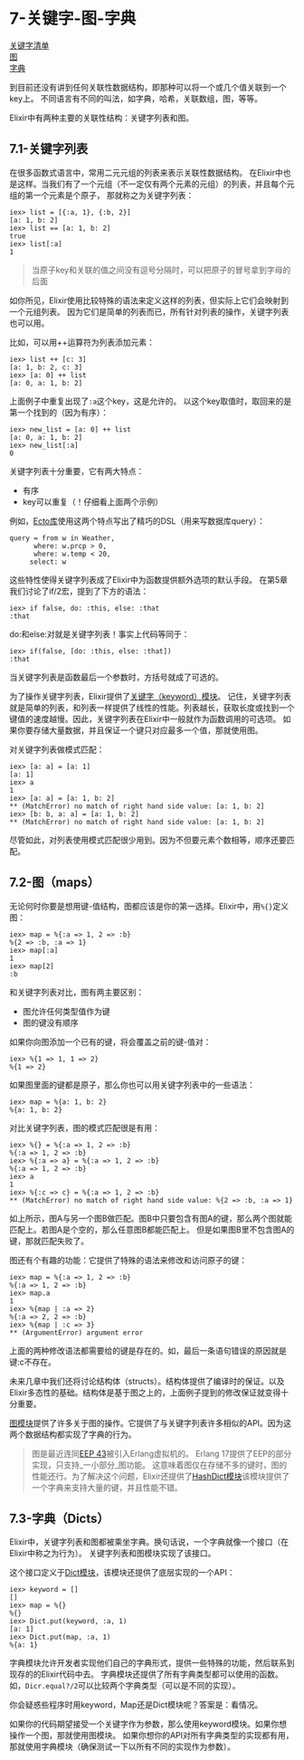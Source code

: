 7-关键字-图-字典
================
[关键字清单](#71-%E5%85%B3%E9%94%AE%E5%AD%97%E5%88%97%E8%A1%A8) <br/>
[图](#72-%E5%9B%BEmaps) <br/>
[字典](#73-%E5%AD%97%E5%85%B8dicts) <br/>

到目前还没有讲到任何关联性数据结构，即那种可以将一个或几个值关联到一个key上。
不同语言有不同的叫法，如字典，哈希，关联数组，图，等等。

Elixir中有两种主要的关联性结构：关键字列表和图。

## 7.1-关键字列表
在很多函数式语言中，常用二元元组的列表来表示关联性数据结构。
在Elixir中也是这样。当我们有了一个元组（不一定仅有两个元素的元组）的列表，并且每个元组的第一个元素是个原子，
那就称之为关键字列表：
```
iex> list = [{:a, 1}, {:b, 2}]
[a: 1, b: 2]
iex> list == [a: 1, b: 2]
true
iex> list[:a]
1
```
>当原子key和关联的值之间没有逗号分隔时，可以把原子的冒号拿到字母的后面

如你所见，Elixir使用比较特殊的语法来定义这样的列表，但实际上它们会映射到一个元组列表。
因为它们是简单的列表而已，所有针对列表的操作，关键字列表也可以用。

比如，可以用++运算符为列表添加元素：
```
iex> list ++ [c: 3]
[a: 1, b: 2, c: 3]
iex> [a: 0] ++ list
[a: 0, a: 1, b: 2]
```
上面例子中重复出现了```:a```这个key，这是允许的。
以这个key取值时，取回来的是第一个找到的（因为有序）：
```
iex> new_list = [a: 0] ++ list
[a: 0, a: 1, b: 2]
iex> new_list[:a]
0
```

关键字列表十分重要，它有两大特点：
- 有序
- key可以重复（！仔细看上面两个示例）

例如，[Ecto库](https://github.com/elixir-lang/ecto)使用这两个特点写出了精巧的DSL（用来写数据库query）：
```
query = from w in Weather,
      where: w.prcp > 0,
      where: w.temp < 20,
     select: w
```

这些特性使得关键字列表成了Elixir中为函数提供额外选项的默认手段。
在第5章我们讨论了if/2宏，提到了下方的语法：
```
iex> if false, do: :this, else: :that
:that
```

do:和else:对就是关键字列表！事实上代码等同于：
```
iex> if(false, [do: :this, else: :that])
:that
```

当关键字列表是函数最后一个参数时，方括号就成了可选的。

为了操作关键字列表，Elixir提供了[关键字（keyword）模块](http://elixir-lang.org/docs/stable/elixir/Keyword.html)。
记住，关键字列表就是简单的列表，和列表一样提供了线性的性能。列表越长，获取长度或找到一个键值的速度越慢。因此，关键字列表在Elixir中一般就作为函数调用的可选项。
如果你要存储大量数据，并且保证一个键只对应最多一个值，那就使用图。

对关键字列表做模式匹配：
```
iex> [a: a] = [a: 1]
[a: 1]
iex> a
1
iex> [a: a] = [a: 1, b: 2]
** (MatchError) no match of right hand side value: [a: 1, b: 2]
iex> [b: b, a: a] = [a: 1, b: 2]
** (MatchError) no match of right hand side value: [a: 1, b: 2]
```
尽管如此，对列表使用模式匹配很少用到。因为不但要元素个数相等，顺序还要匹配。

## 7.2-图（maps）
无论何时你要是想用键-值结构，图都应该是你的第一选择。Elixir中，用```%{}```定义图：
```
iex> map = %{:a => 1, 2 => :b}
%{2 => :b, :a => 1}
iex> map[:a]
1
iex> map[2]
:b
```

和关键字列表对比，图有两主要区别：
- 图允许任何类型值作为键
- 图的键没有顺序

如果你向图添加一个已有的键，将会覆盖之前的键-值对：
```
iex> %{1 => 1, 1 => 2}
%{1 => 2}
```

如果图里面的键都是原子，那么你也可以用关键字列表中的一些语法：
```
iex> map = %{a: 1, b: 2}
%{a: 1, b: 2}
```

对比关键字列表，图的模式匹配很是有用：
```
iex> %{} = %{:a => 1, 2 => :b}
%{:a => 1, 2 => :b}
iex> %{:a => a} = %{:a => 1, 2 => :b}
%{:a => 1, 2 => :b}
iex> a
1
iex> %{:c => c} = %{:a => 1, 2 => :b}
** (MatchError) no match of right hand side value: %{2 => :b, :a => 1}
```
如上所示，图A与另一个图B做匹配。图B中只要包含有图A的键，那么两个图就能匹配上。若图A是个空的，那么任意图B都能匹配上。
但是如果图B里不包含图A的键，那就匹配失败了。

图还有个有趣的功能：它提供了特殊的语法来修改和访问原子的键：
```
iex> map = %{:a => 1, 2 => :b}
%{:a => 1, 2 => :b}
iex> map.a
1
iex> %{map | :a => 2}
%{:a => 2, 2 => :b}
iex> %{map | :c => 3}
** (ArgumentError) argument error
```

上面的两种修改语法都需要给的键是存在的。如，最后一条语句错误的原因就是键:c不存在。

未来几章中我们还将讨论结构体（structs）。结构体提供了编译时的保证。以及Elixir多态性的基础。结构体是基于图之上的，上面例子提到的修改保证就变得十分重要。

[图模块](http://elixir-lang.org/docs/stable/elixir/Map.html)提供了许多关于图的操作。它提供了与关键字列表许多相似的API。因为这两个数据结构都实现了字典的行为。

>图是最近连同[EEP 43](http://www.erlang.org/eeps/eep-0043.html)被引入Erlang虚拟机的。
Erlang 17提供了EEP的部分实现，只支持_一小部分_图功能。
这意味着图仅在存储不多的键时，图的性能还行。为了解决这个问题，Elixir还提供了[HashDict模块](http://elixir-lang.org/docs/stable/elixir/HashDict.html)该模块提供了一个字典来支持大量的键，并且性能不错。

## 7.3-字典（Dicts）
Elixir中，关键字列表和图都被乘坐字典。换句话说，一个字典就像一个接口（在Elixir中称之为行为）。
关键字列表和图模块实现了该接口。

这个接口定义于[Dict模块](http://elixir-lang.org/docs/stable/elixir/Dict.html)，该模块还提供了底层实现的一个API：
```
iex> keyword = []
[]
iex> map = %{}
%{}
iex> Dict.put(keyword, :a, 1)
[a: 1]
iex> Dict.put(map, :a, 1)
%{a: 1}
```

字典模块允许开发者实现他们自己的字典形式，提供一些特殊的功能，然后联系到现存的的Elixir代码中去。
字典模块还提供了所有字典类型都可以使用的函数。如，```Dicr.equal?/2```可以比较两个字典类型（可以是不同的实现）。

你会疑惑些程序时用keyword，Map还是Dict模块呢？答案是：看情况。

如果你的代码期望接受一个关键字作为参数，那么使用keyword模块。如果你想操作一个图，那就使用图模块。
如果你想你的API对所有字典类型的实现都有用，那就使用字典模块（确保测试一下以所有不同的实现作为参数）。
